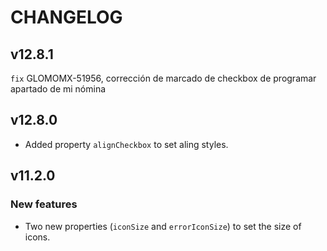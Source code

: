 # CHANGELOG

## v12.8.1
`fix` GLOMOMX-51956, corrección de marcado de checkbox de programar apartado de mi nómina
## v12.8.0

- Added property `alignCheckbox` to set aling styles.

## v11.2.0

### New features

- Two new properties (`iconSize` and `errorIconSize`) to set the size of icons.
